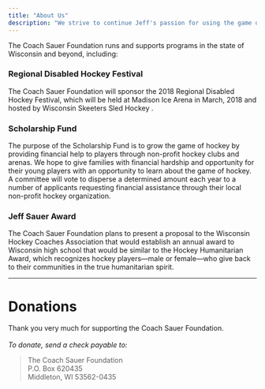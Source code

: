 ```yaml
---
title: "About Us"
description: "We strive to continue Jeff's passion for using the game of hockey to help others. The Foundation is dedicated to providing more opportunities to play the game of hockey and support programs, both able-bodied and disabled, that emphasize the development of youth hockey players, coaches, and officials."
---
```




The Coach Sauer Foundation runs and supports programs in the state of Wisconsin and beyond, including:

### Regional Disabled Hockey Festival
The Coach Sauer Foundation will sponsor the 2018 Regional Disabled Hockey Festival, which will be held at Madison Ice Arena in March, 2018 and hosted by Wisconsin Skeeters Sled Hockey .

### Scholarship Fund
The purpose of the Scholarship Fund is to grow the game of hockey by providing financial help to players through non-profit hockey clubs and arenas. We hope to give families with financial hardship and opportunity for their young players with an opportunity to learn about the game of hockey. A committee will vote to disperse a determined amount each year to a number of applicants requesting financial assistance through their local non-profit hockey organization.

### Jeff Sauer Award
The Coach Sauer Foundation plans to present a proposal to the Wisconsin Hockey Coaches Association that would establish an annual award to Wisconsin high school that would be similar to the Hockey Humanitarian Award, which recognizes hockey players—male or female—who give back to their communities in the true humanitarian spirit. 

---

# Donations

Thank you very much for supporting the Coach Sauer Foundation. <br><br>
*To donate, send a check payable to:*

> The Coach Sauer Foundation <br>
  P.O. Box 620435 <br>
  Middleton, WI 53562-0435
